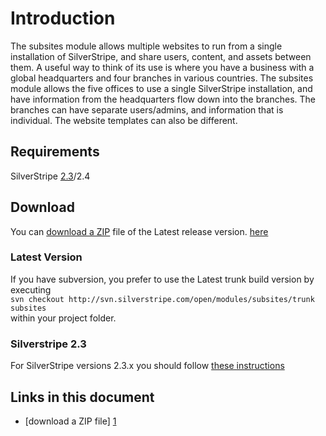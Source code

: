 # Introduction
The subsites module allows multiple websites to run from a single installation of SilverStripe, and share users, content, and assets between them. A useful way to think of its use is where you have a business with a global headquarters and four branches in various countries. The subsites module allows the five offices to use a single SilverStripe installation, and have information from the headquarters flow down into the branches. The branches can have separate users/admins, and information that is individual. The website templates can also be different.

## Requirements

SilverStripe [2.3](/installation/2_3/)/2.4

## Download

You can [download a ZIP][1] file of the Latest release version. [here](http://www.silverstripe.org/subsites-module/)

### Latest Version

If you have subversion, you prefer to use the Latest trunk build version  by executing  
`svn checkout http://svn.silverstripe.com/open/modules/subsites/trunk subsites`  
within your project folder.

### Silverstripe 2.3

For SilverStripe versions 2.3.x you should follow [these instructions](installation/2_3/)

## Links in this document
* [download a ZIP file] [1]

[1]: http://open.silverstripe.com/changeset/latest/modules/subsites/trunk?old_path=/&filename=/modules/subsites/trunk&format=zip	"download latest version"

